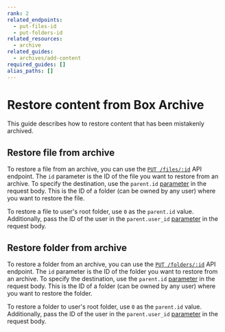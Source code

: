 ```yaml
---
rank: 2
related_endpoints:
  - put-files-id
  - put-folders-id
related_resources:
  - archive
related_guides:
  - archives/add-content
required_guides: []
alias_paths: []
---
```


# Restore content from Box Archive

This guide describes how to restore content that has been mistakenly archived.

## Restore file from archive

To restore a file from an archive, you can use the [`PUT /files/:id`][Update file] API endpoint.
The `id` parameter is the ID of the file you want to restore from an archive.
To specify the destination, use the `parent.id` [parameter][Update parent id of file] in the request body.
This is the ID of a folder (can be owned by any user) where you want to restore the file.

To restore a file to user's root folder, use `0` as the `parent.id` value. Additionally, pass the ID of the user in the
`parent.user_id` [parameter][Update parent user id of file] in the request body.

## Restore folder from archive

To restore a folder from an archive, you can use the [`PUT /folders/:id`][Update folder] API endpoint.
The `id` parameter is the ID of the folder you want to restore from an archive.
To specify the destination, use the `parent.id` [parameter][Update parent id of folder] in the request body.
This is the ID of a folder (can be owned by any user) where you want to restore the folder.

To restore a folder to user's root folder, use `0` as the `parent.id` value. Additionally, pass the ID of the user in the
`parent.user_id` [parameter][Update parent user id of folder] in the request body.

[Add content to archive]: g://archives/add-content
[Update file]: e://put-files-id
[Update parent id of file]: https://developer.box.com/reference/put-files-id/#param-parent-id
[Update parent user id of file]: https://developer.box.com/reference/put-files-id/#param-parent-user_id
[Update folder]: e://put-folders-id
[Update parent id of folder]: https://developer.box.com/reference/put-folders-id/#param-parent-id
[Update parent user id of folder]: https://developer.box.com/reference/put-folders-id/#param-parent-user_id
